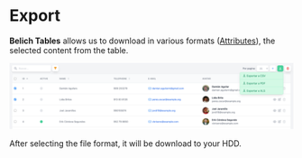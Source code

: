 # Export

**Belich Tables** allows us to download in various formats ([Attributes](en/basics/attributes.md)), the selected content from the table.

![Belich Tables with Livewire](../../_media/export.png ':class=thumbnail')

After selecting the file format, it will be download to your HDD.
